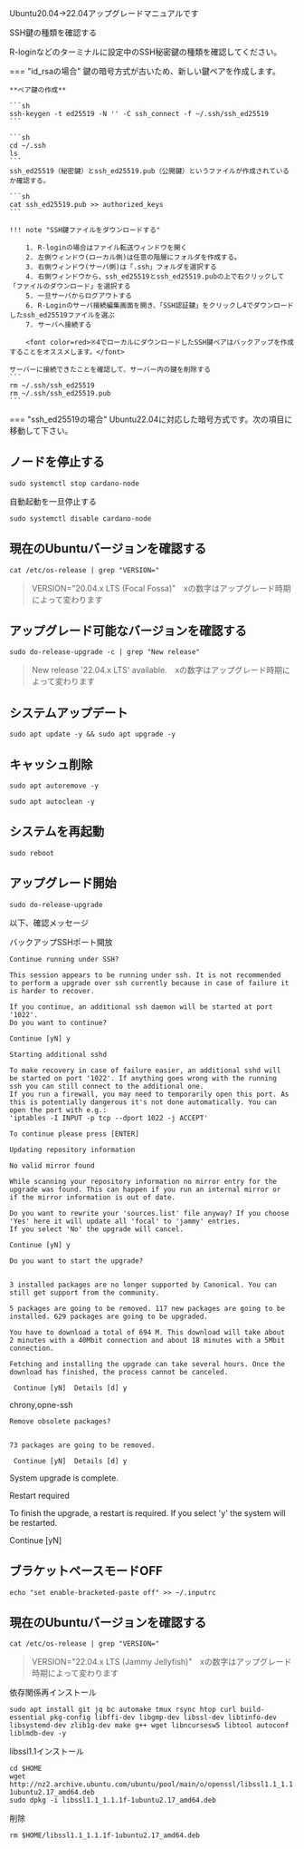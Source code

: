 Ubuntu20.04→22.04アップグレードマニュアルです

SSH鍵の種類を確認する

R-loginなどのターミナルに設定中のSSH秘密鍵の種類を確認してください。

=== "id_rsaの場合"
    鍵の暗号方式が古いため、新しい鍵ペアを作成します。

    **ペア鍵の作成**

    ```sh
    ssh-keygen -t ed25519 -N '' -C ssh_connect -f ~/.ssh/ssh_ed25519
    ```

    ```sh
    cd ~/.ssh
    ls
    ```
    ssh_ed25519（秘密鍵）とssh_ed25519.pub（公開鍵）というファイルが作成されているか確認する。

    ```sh
    cat ssh_ed25519.pub >> authorized_keys
    ```

    !!! note "SSH鍵ファイルをダウンロードする" 

        1. R-loginの場合はファイル転送ウィンドウを開く  
        2. 左側ウィンドウ(ローカル側)は任意の階層にフォルダを作成する。  
        3. 右側ウィンドウ(サーバ側)は「.ssh」フォルダを選択する  
        4. 右側ウィンドウから、ssh_ed25519とssh_ed25519.pubの上で右クリックして  「ファイルのダウンロード」を選択する  
        5. 一旦サーバからログアウトする  
        6. R-Loginのサーバ接続編集画面を開き、「SSH認証鍵」をクリックし4でダウンロードしたssh_ed25519ファイルを選ぶ  
        7. サーバへ接続する 

        <font color=red>※4でローカルにダウンロードしたSSH鍵ペアはバックアップを作成することをオススメします。</font>

    サーバーに接続できたことを確認して、サーバー内の鍵を削除する
    ```
    rm ~/.ssh/ssh_ed25519
    rm ~/.ssh/ssh_ed25519.pub
    ```


=== "ssh_ed25519の場合"
    Ubuntu22.04に対応した暗号方式です。次の項目に移動して下さい。
    

## ノードを停止する
```
sudo systemctl stop cardano-node
```

自動起動を一旦停止する
```
sudo systemctl disable cardano-node
```

## 現在のUbuntuバージョンを確認する

```
cat /etc/os-release | grep "VERSION="
```
> VERSION="20.04.x LTS (Focal Fossa)"　xの数字はアップグレード時期によって変わります

## アップグレード可能なバージョンを確認する

```
sudo do-release-upgrade -c | grep "New release"
```
> New release '22.04.x LTS' available.　xの数字はアップグレード時期によって変わります

## システムアップデート
```
sudo apt update -y && sudo apt upgrade -y
```

## キャッシュ削除
```
sudo apt autoremove -y
```
```
sudo apt autoclean -y
```

## システムを再起動
```
sudo reboot
```

## アップグレード開始

```
sudo do-release-upgrade
```

以下、確認メッセージ

バックアップSSHポート開放
```
Continue running under SSH? 

This session appears to be running under ssh. It is not recommended 
to perform a upgrade over ssh currently because in case of failure it 
is harder to recover. 

If you continue, an additional ssh daemon will be started at port 
'1022'. 
Do you want to continue? 

Continue [yN] y
```

```
Starting additional sshd 

To make recovery in case of failure easier, an additional sshd will 
be started on port '1022'. If anything goes wrong with the running 
ssh you can still connect to the additional one. 
If you run a firewall, you may need to temporarily open this port. As 
this is potentially dangerous it's not done automatically. You can 
open the port with e.g.: 
'iptables -I INPUT -p tcp --dport 1022 -j ACCEPT' 

To continue please press [ENTER]
```

```
Updating repository information

No valid mirror found 

While scanning your repository information no mirror entry for the 
upgrade was found. This can happen if you run an internal mirror or 
if the mirror information is out of date. 

Do you want to rewrite your 'sources.list' file anyway? If you choose 
'Yes' here it will update all 'focal' to 'jammy' entries. 
If you select 'No' the upgrade will cancel. 

Continue [yN] y
```

```
Do you want to start the upgrade? 


3 installed packages are no longer supported by Canonical. You can 
still get support from the community. 

5 packages are going to be removed. 117 new packages are going to be 
installed. 629 packages are going to be upgraded. 

You have to download a total of 694 M. This download will take about 
2 minutes with a 40Mbit connection and about 18 minutes with a 5Mbit 
connection. 

Fetching and installing the upgrade can take several hours. Once the 
download has finished, the process cannot be canceled. 

 Continue [yN]  Details [d] y
```

chrony,opne-ssh


```
Remove obsolete packages? 


73 packages are going to be removed. 

 Continue [yN]  Details [d] y
```


System upgrade is complete.

Restart required 

To finish the upgrade, a restart is required. 
If you select 'y' the system will be restarted. 

Continue [yN] 

## ブラケットペースモードOFF
```
echo "set enable-bracketed-paste off" >> ~/.inputrc
```

## 現在のUbuntuバージョンを確認する

```
cat /etc/os-release | grep "VERSION="
```
> VERSION="22.04.x LTS (Jammy Jellyfish)"　xの数字はアップグレード時期によって変わります


依存関係再インストール
```
sudo apt install git jq bc automake tmux rsync htop curl build-essential pkg-config libffi-dev libgmp-dev libssl-dev libtinfo-dev libsystemd-dev zlib1g-dev make g++ wget libncursesw5 libtool autoconf liblmdb-dev -y
```

libssl1.1インストール
```
cd $HOME
wget http://nz2.archive.ubuntu.com/ubuntu/pool/main/o/openssl/libssl1.1_1.1.1f-1ubuntu2.17_amd64.deb
sudo dpkg -i libssl1.1_1.1.1f-1ubuntu2.17_amd64.deb
```

削除
```
rm $HOME/libssl1.1_1.1.1f-1ubuntu2.17_amd64.deb
```
